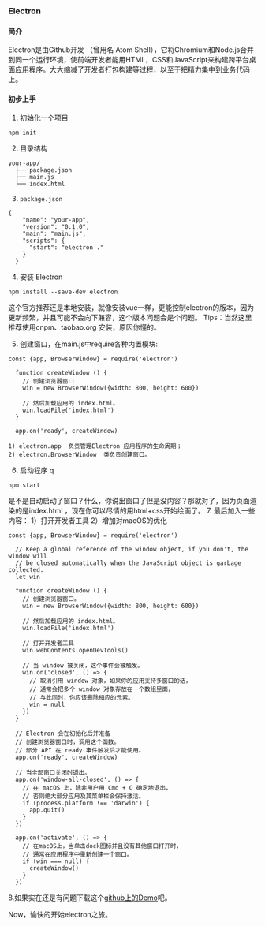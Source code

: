 ### Electron


#### 简介

Electron是由Github开发 （曾用名 Atom Shell），它将Chromium和Node.js合并到同一个运行环境，使前端开发者能用HTML，CSS和JavaScript来构建跨平台桌面应用程序。大大缩减了开发者打包构建等过程，以至于把精力集中到业务代码上。

#### 初步上手

1. 初始化一个项目

```
npm init
```
2. 目录结构

```
your-app/
  ├── package.json
  ├── main.js
  └── index.html
```
3. `package.json`

```
{
    "name": "your-app",
    "version": "0.1.0",
    "main": "main.js",
    "scripts": {
      "start": "electron ."
    }
  }
```
4. 安装 Electron

```
npm install --save-dev electron
```

这个官方推荐还是本地安装，就像安装vue一样，更能控制electron的版本，因为更新频繁，并且可能不会向下兼容，这个版本问题会是个问题。
Tips：当然这里推荐使用cnpm、taobao.org 安装，原因你懂的。

5. 创建窗口，在main.js中require各种内置模块:

```
const {app, BrowserWindow} = require('electron')

  function createWindow () {
    // 创建浏览器窗口
    win = new BrowserWindow({width: 800, height: 600})

    // 然后加载应用的 index.html。
    win.loadFile('index.html')
  }

  app.on('ready', createWindow)
```
	1) electron.app  负责管理Electron 应用程序的生命周期；
	2) electron.BrowserWindow  类负责创建窗口。
6. 启动程序
q
```
npm start
```
是不是自动启动了窗口？什么，你说出窗口了但是没内容？那就对了，因为页面渲染的是index.html ，现在你可以尽情的用html+css开始绘画了。
7. 最后加入一些内容：
	1）打开开发者工具
   2）增加对macOS的优化

```
const {app, BrowserWindow} = require('electron')

  // Keep a global reference of the window object, if you don't, the window will
  // be closed automatically when the JavaScript object is garbage collected.
  let win

  function createWindow () {
    // 创建浏览器窗口。
    win = new BrowserWindow({width: 800, height: 600})

    // 然后加载应用的 index.html。
    win.loadFile('index.html')

    // 打开开发者工具
    win.webContents.openDevTools()

    // 当 window 被关闭，这个事件会被触发。
    win.on('closed', () => {
      // 取消引用 window 对象，如果你的应用支持多窗口的话，
      // 通常会把多个 window 对象存放在一个数组里面，
      // 与此同时，你应该删除相应的元素。
      win = null
    })
  }

  // Electron 会在初始化后并准备
  // 创建浏览器窗口时，调用这个函数。
  // 部分 API 在 ready 事件触发后才能使用。
  app.on('ready', createWindow)

  // 当全部窗口关闭时退出。
  app.on('window-all-closed', () => {
    // 在 macOS 上，除非用户用 Cmd + Q 确定地退出，
    // 否则绝大部分应用及其菜单栏会保持激活。
    if (process.platform !== 'darwin') {
      app.quit()
    }
  })

  app.on('activate', () => {
    // 在macOS上，当单击dock图标并且没有其他窗口打开时，
    // 通常在应用程序中重新创建一个窗口。
    if (win === null) {
      createWindow()
    }
  })
```

8.如果实在还是有问题下载这个[github上的Demo](https://github.com/wangpeng022/first-easy-electron.git)吧。

 Now，愉快的开始electron之旅。